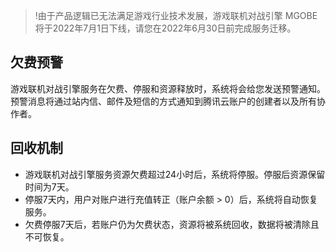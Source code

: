 >!由于产品逻辑已无法满足游戏行业技术发展，游戏联机对战引擎 MGOBE 将于2022年7月1日下线，请您在2022年6月30日前完成服务迁移。


## 欠费预警
游戏联机对战引擎服务在欠费、停服和资源释放时，系统将会给您发送预警通知。预警消息将通过站内信、邮件及短信的方式通知到腾讯云账户的创建者以及所有协作者。


## 回收机制
- 游戏联机对战引擎服务资源欠费超过24小时后，系统将停服。停服后资源保留时间为7天。
- 停服7天内，用户对账户进行充值转正（账户余额 > 0）后，系统将自动恢复服务。
- 欠费停服7天后，若账户仍为欠费状态，资源将被系统回收，数据将被清除且不可恢复。
